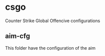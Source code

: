 # csgo
Counter Strike Global Offencive configurations

## aim-cfg
This folder have the configuration of the aim
